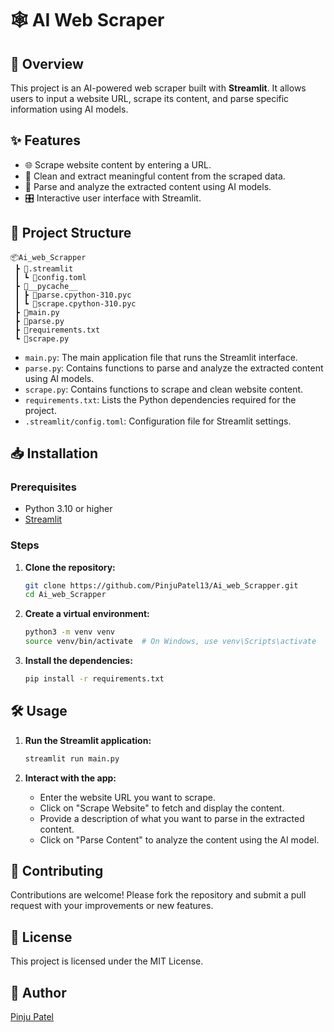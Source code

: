 # 🕸️ AI Web Scraper

## 🚀 Overview
This project is an AI-powered web scraper built with **Streamlit**. It allows users to input a website URL, scrape its content, and parse specific information using AI models.

## ✨ Features
- 🌐 Scrape website content by entering a URL.
- 🧹 Clean and extract meaningful content from the scraped data.
- 🤖 Parse and analyze the extracted content using AI models.
- 🎛️ Interactive user interface with Streamlit.

## 📂 Project Structure
```
📦Ai_web_Scrapper
 ┣ 📂.streamlit
 ┃ ┗ 📜config.toml
 ┣ 📂__pycache__
 ┃ ┣ 📜parse.cpython-310.pyc
 ┃ ┗ 📜scrape.cpython-310.pyc
 ┣ 📜main.py
 ┣ 📜parse.py
 ┣ 📜requirements.txt
 ┗ 📜scrape.py
```

- `main.py`: The main application file that runs the Streamlit interface.
- `parse.py`: Contains functions to parse and analyze the extracted content using AI models.
- `scrape.py`: Contains functions to scrape and clean website content.
- `requirements.txt`: Lists the Python dependencies required for the project.
- `.streamlit/config.toml`: Configuration file for Streamlit settings.

## 📥 Installation
### Prerequisites
- Python 3.10 or higher
- [Streamlit](https://streamlit.io/)

### Steps
1. **Clone the repository:**
   ```bash
   git clone https://github.com/PinjuPatel13/Ai_web_Scrapper.git
   cd Ai_web_Scrapper
   ```

2. **Create a virtual environment:**
   ```bash
   python3 -m venv venv
   source venv/bin/activate  # On Windows, use venv\Scripts\activate
   ```

3. **Install the dependencies:**
   ```bash
   pip install -r requirements.txt
   ```

## 🛠️ Usage
1. **Run the Streamlit application:**
   ```bash
   streamlit run main.py
   ```

2. **Interact with the app:**
   - Enter the website URL you want to scrape.
   - Click on "Scrape Website" to fetch and display the content.
   - Provide a description of what you want to parse in the extracted content.
   - Click on "Parse Content" to analyze the content using the AI model.

## 🤝 Contributing
Contributions are welcome! Please fork the repository and submit a pull request with your improvements or new features.

## 📜 License
This project is licensed under the MIT License.

## 👤 Author
[Pinju Patel](https://github.com/PinjuPatel13)

